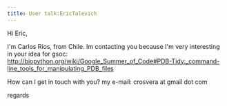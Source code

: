 ```yaml
---
title: User talk:EricTalevich
---
```


Hi Eric,

I'm Carlos Ríos, from Chile. Im contacting you because I'm very
interesting in your idea for gsoc:
<http://biopython.org/wiki/Google_Summer_of_Code#PDB-Tidy:_command-line_tools_for_manipulating_PDB_files>

How can I get in touch with you? my e-mail: crosvera at gmail dot com

regards
